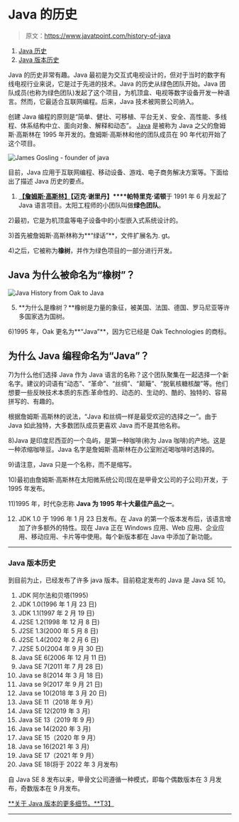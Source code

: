 # Java 的历史

> 原文：<https://www.javatpoint.com/history-of-java>

1.  [Java 历史](#)
2.  [Java 版本历史](#version)

Java 的历史非常有趣。Java 最初是为交互式电视设计的，但对于当时的数字有线电视行业来说，它是过于先进的技术。Java 的历史从绿色团队开始。Java 团队成员(也称为绿色团队)发起了这个项目，为机顶盒、电视等数字设备开发一种语言。然而，它最适合互联网编程。后来，Java 技术被网景公司纳入。

创建 Java 编程的原则是“简单、健壮、可移植、平台无关、安全、高性能、多线程、体系结构中立、面向对象、解释和动态”。 [Java](java-tutorial) 是被称为 Java 之父的詹姆斯·高斯林在 1995 年开发的。詹姆斯·高斯林和他的团队成员在 90 年代初开始了这个项目。

![James Gosling - founder of java](../img/ea3c2c38e9a67f8cd66ad59f3cd54602.png)

目前，Java 应用于互联网编程、移动设备、游戏、电子商务解决方案等。下面给出了描述 Java 历史的要点。

1) **[【詹姆斯·高斯林】](james-gosling-father-of-java)【迈克·谢里丹】****帕特里克·诺顿**于 1991 年 6 月发起了 Java 语言项目。太阳工程师的小团队叫做**绿色团队**。

2)最初，它是为机顶盒等电子设备中的小型嵌入式系统设计的。

3)首先被詹姆斯·高斯林称为**“绿话”**，文件扩展名为. gt。

4)之后，它被称为**橡树**，并作为绿色项目的一部分进行开发。

## Java 为什么被命名为“橡树”？

![Java History from Oak to Java](../img/3c47a90009e21039c6dde73a1603e27f.png)

5) **为什么是橡树？**橡树是力量的象征，被美国、法国、德国、罗马尼亚等许多国家选为国树。

6)1995 年，Oak 更名为**“Java”**，因为它已经是 Oak Technologies 的商标。

## 为什么 Java 编程命名为“Java”？

7)为什么他们选择 Java 作为 Java 语言的名称？这个团队聚集在一起选择一个新名字。建议的词语有“动态”、“革命”、“丝绸”、“颠簸”、“脱氧核糖核酸”等。他们想要一些反映技术本质的东西:革命性的、动态的、生动的、酷的、独特的、容易拼写的、有趣的。

根据詹姆斯·高斯林的说法，“Java 和丝绸一样是最受欢迎的选择之一”。由于 Java 如此独特，大多数团队成员更喜欢 Java 而不是其他名称。

8)Java 是印度尼西亚的一个岛屿，是第一种咖啡(称为 Java 咖啡)的产地。这是一种浓缩咖啡豆。Java 名字是詹姆斯·高斯林在办公室附近喝咖啡时选择的。

9)请注意，Java 只是一个名称，而不是缩写。

10)最初由詹姆斯·高斯林在太阳微系统公司(现在是甲骨文公司的子公司)开发，于 1995 年发布。

11)1995 年，时代杂志称 **Java 为 1995 年十大最佳产品之一**。

12) JDK 1.0 于 1996 年 1 月 23 日发布。在 Java 的第一个版本发布后，该语言增加了许多额外的特性。现在 Java 正在 Windows 应用、Web 应用、企业应用、移动应用、卡片等中使用。每个新版本都在 Java 中添加了新功能。

* * *

### Java 版本历史

到目前为止，已经发布了许多 java 版本。目前稳定发布的 Java 是 Java SE 10。

1.  JDK 阿尔法和贝塔(1995)
2.  JDK 1.0(1996 年 1 月 23 日)
3.  JDK 1.1(1997 年 2 月 19 日)
4.  J2SE 1.2(1998 年 12 月 8 日)
5.  J2SE 1.3(2000 年 5 月 8 日)
6.  J2SE 1.4(2002 年 2 月 6 日)
7.  J2SE 5.0(2004 年 9 月 30 日)
8.  Java SE 6(2006 年 12 月 11 日)
9.  Java SE 7(2011 年 7 月 28 日)
10.  Java se 8(2014 年 3 月 18 日)
11.  Java se 9(2017 年 9 月 21 日)
12.  Java se 10(2018 年 3 月 20 日)
13.  Java SE 11（2018 年 9 月）
14.  Java SE 12(2019 年 3 月)
15.  Java SE 13（2019 年 9 月）
16.  Java se 14(2020 年 3 月)
17.  Java SE 15（2020 年 9 月）
18.  Java se 16(2021 年 3 月)
19.  Java SE 17（2021 年 9 月）
20.  Java SE 18(将于 2022 年 3 月发布)

自 Java SE 8 发布以来，甲骨文公司遵循一种模式，即每个偶数版本在 3 月发布，奇数版本在 9 月发布。

[**关于 Java 版本的更多细节。**T3】](java-versions)

* * *